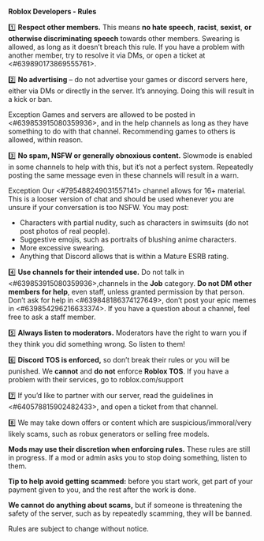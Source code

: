  **Roblox Developers - Rules**

:one: **Respect other members.** This means __no hate speech__, __racist__, __sexist__, __or otherwise discriminating speech__ towards other members.
Swearing is allowed, as long as it doesn’t breach this rule.
If you have a problem with another member, try to resolve it via DMs, or open a ticket at <#639890173869555761>.

:two: **No advertising** – do not advertise your games or discord servers here, either via DMs or directly in the server. It’s annoying. Doing this will result in a kick or ban.

Exception
Games and servers are allowed to be posted in <#639853915080359936>, and in the help channels as long as they have something to do with that channel.
Recommending games to others is allowed, within reason.

:three: **No spam, NSFW or generally obnoxious content.**
Slowmode is enabled in some channels to help with this, but it’s not a perfect system. Repeatedly posting the same message even in these channels will result in a warn.

Exception
Our <#795488249031557141> channel allows for 16+ material. This is a looser version of chat and should be used whenever you are unsure if your conversation is too NSFW. You may post:

- Characters with partial nudity, such as characters in swimsuits (do not post photos of real people).
- Suggestive emojis, such as portraits of blushing anime characters.
- More excessive swearing.
- Anything that Discord allows that is within a Mature ESRB rating.

:four: **Use channels for their intended use.** Do not talk in <#639853915080359936>,channels in the **Job** category. **Do not DM other members for help**, even staff, unless granted permission by that person. Don’t ask for help in <#639848186374127649>, don’t post your epic memes in <#639854296216633374>.
If you have a question about a channel, feel free to ask a staff member.

:five: **Always listen to moderators.** Moderators have the right to warn you if they think you did something wrong. So listen to them!

:six: **Discord TOS is enforced,** so don’t break their rules or you will be punished.
We **cannot** and **do not** enforce **Roblox TOS**. If you have a problem with their services, go to roblox.com/support

:seven: If you’d like to partner with our server, read the guidelines in <#640578815902482433>, and open a ticket from that channel.

:eight: We may take down offers or content which are suspicious/immoral/very likely scams, such as robux generators or selling free models.


**Mods may use their discretion when enforcing rules.**
These rules are still in progress. If a mod or admin asks you to stop doing something, listen to them.

**Tip to help avoid getting scammed:** before you start work, get part of your payment given to you, and the rest after the work is done.

**We cannot do anything about scams,** but if someone is threatening the safety of the server, such as by repeatedly scamming, they will be banned.

Rules are subject to change without notice. 
